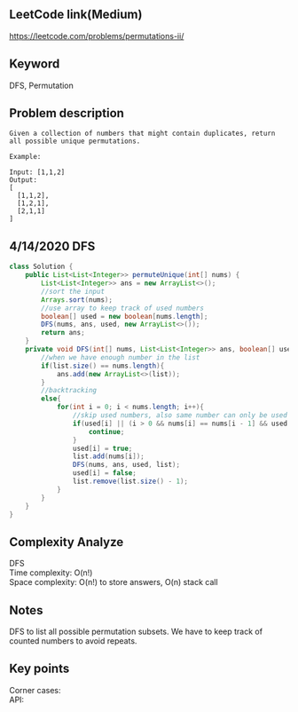## LeetCode link(Medium)
https://leetcode.com/problems/permutations-ii/

## Keyword
DFS, Permutation

## Problem description
```
Given a collection of numbers that might contain duplicates, return all possible unique permutations.

Example:

Input: [1,1,2]
Output:
[
  [1,1,2],
  [1,2,1],
  [2,1,1]
]
```
## 4/14/2020 DFS

```java
class Solution {
    public List<List<Integer>> permuteUnique(int[] nums) {
        List<List<Integer>> ans = new ArrayList<>();
        //sort the input
        Arrays.sort(nums);
        //use array to keep track of used numbers
        boolean[] used = new boolean[nums.length];
        DFS(nums, ans, used, new ArrayList<>());
        return ans;
    }
    private void DFS(int[] nums, List<List<Integer>> ans, boolean[] used, List<Integer> list){
        //when we have enough number in the list
        if(list.size() == nums.length){
            ans.add(new ArrayList<>(list));
        }
        //backtracking
        else{
            for(int i = 0; i < nums.length; i++){
                //skip used numbers, also same number can only be used at each level once
                if(used[i] || (i > 0 && nums[i] == nums[i - 1] && used[i - 1])){
                    continue;
                }
                used[i] = true;
                list.add(nums[i]);
                DFS(nums, ans, used, list);
                used[i] = false;
                list.remove(list.size() - 1);
            }
        }
    }
}
```

## Complexity Analyze
DFS\
Time complexity: O(n!)\
Space complexity: O(n!) to store answers, O(n) stack call

## Notes
DFS to list all possible permutation subsets. We have to keep track of counted numbers to avoid repeats.

## Key points
Corner cases: \
API:
